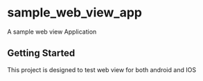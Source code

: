 # sample_web_view_app

A sample web view Application

## Getting Started

This project is designed to test web view for both android and IOS
